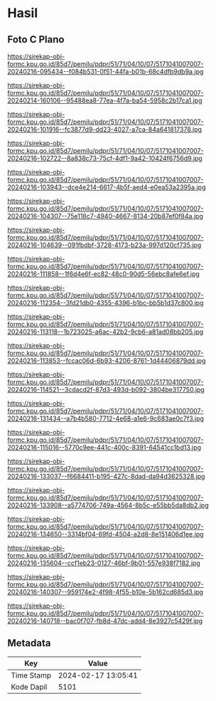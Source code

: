 # Hasil

## Foto C Plano

https://sirekap-obj-formc.kpu.go.id/85d7/pemilu/pdpr/51/71/04/10/07/5171041007007-20240216-095434--f084b531-0f51-44fa-b01b-68c4dfb9db9a.jpg

https://sirekap-obj-formc.kpu.go.id/85d7/pemilu/pdpr/51/71/04/10/07/5171041007007-20240214-160106--95488ea8-77ea-4f7a-ba54-5958c2b17ca1.jpg

https://sirekap-obj-formc.kpu.go.id/85d7/pemilu/pdpr/51/71/04/10/07/5171041007007-20240216-101916--fc3877d9-dd23-4027-a7ca-84a641817378.jpg

https://sirekap-obj-formc.kpu.go.id/85d7/pemilu/pdpr/51/71/04/10/07/5171041007007-20240216-102722--8a838c73-75cf-4df1-9a42-10424f6756d9.jpg

https://sirekap-obj-formc.kpu.go.id/85d7/pemilu/pdpr/51/71/04/10/07/5171041007007-20240216-103943--dce4e214-6617-4b5f-aed4-e0ea53a2395a.jpg

https://sirekap-obj-formc.kpu.go.id/85d7/pemilu/pdpr/51/71/04/10/07/5171041007007-20240216-104307--75e118c7-4940-4667-8134-20b87ef0f84a.jpg

https://sirekap-obj-formc.kpu.go.id/85d7/pemilu/pdpr/51/71/04/10/07/5171041007007-20240216-104639--091fbdbf-3728-4173-b23a-997d120cf735.jpg

https://sirekap-obj-formc.kpu.go.id/85d7/pemilu/pdpr/51/71/04/10/07/5171041007007-20240216-111858--1f6d4e6f-ec82-48c0-90d5-56ebc8afe6ef.jpg

https://sirekap-obj-formc.kpu.go.id/85d7/pemilu/pdpr/51/71/04/10/07/5171041007007-20240216-112354--3fd21db0-4355-4396-b1bc-bb5b1d37c800.jpg

https://sirekap-obj-formc.kpu.go.id/85d7/pemilu/pdpr/51/71/04/10/07/5171041007007-20240216-113118--1b723025-a6ac-42b2-9cb6-a81ad08bb205.jpg

https://sirekap-obj-formc.kpu.go.id/85d7/pemilu/pdpr/51/71/04/10/07/5171041007007-20240216-113853--fccac06d-6b93-4206-8761-1d44406879dd.jpg

https://sirekap-obj-formc.kpu.go.id/85d7/pemilu/pdpr/51/71/04/10/07/5171041007007-20240216-114521--3cdacd2f-87d3-493d-b092-3804be317750.jpg

https://sirekap-obj-formc.kpu.go.id/85d7/pemilu/pdpr/51/71/04/10/07/5171041007007-20240216-131434--a7b4b580-7712-4e68-a1e6-9c683ae0c7f3.jpg

https://sirekap-obj-formc.kpu.go.id/85d7/pemilu/pdpr/51/71/04/10/07/5171041007007-20240216-115016--5770c9ee-441c-400c-8391-64541cc1bd13.jpg

https://sirekap-obj-formc.kpu.go.id/85d7/pemilu/pdpr/51/71/04/10/07/5171041007007-20240216-133037--f6684411-b195-427c-8dad-da94d3625328.jpg

https://sirekap-obj-formc.kpu.go.id/85d7/pemilu/pdpr/51/71/04/10/07/5171041007007-20240216-133908--a5774706-749a-4564-8b5c-e55bb5da8db2.jpg

https://sirekap-obj-formc.kpu.go.id/85d7/pemilu/pdpr/51/71/04/10/07/5171041007007-20240216-134650--3314bf04-69fd-4504-a2d8-8e151406d1ee.jpg

https://sirekap-obj-formc.kpu.go.id/85d7/pemilu/pdpr/51/71/04/10/07/5171041007007-20240216-135604--ccf1eb23-0127-46bf-9b01-557e938f7182.jpg

https://sirekap-obj-formc.kpu.go.id/85d7/pemilu/pdpr/51/71/04/10/07/5171041007007-20240216-140307--959174e2-4f98-4f55-b10e-5b162cd685d3.jpg

https://sirekap-obj-formc.kpu.go.id/85d7/pemilu/pdpr/51/71/04/10/07/5171041007007-20240216-140718--bac0f707-fb8d-47dc-add4-8e3927c5429f.jpg


## Metadata

| Key        | Value               |
| ---------- | ------------------- |
| Time Stamp | 2024-02-17 13:05:41 |
| Kode Dapil | 5101                |



